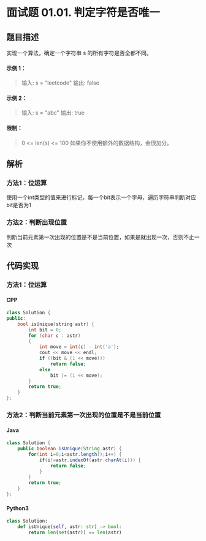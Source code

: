 # 面试题 01.01. 判定字符是否唯一

## 题目描述
实现一个算法，确定一个字符串 s 的所有字符是否全都不同。

#### 示例 1：
> 输入: s = "leetcode"
> 输出: false 

#### 示例 2：
> 输入: s = "abc"
> 输出: true

#### 限制：
> 0 <= len(s) <= 100
> 如果你不使用额外的数据结构，会很加分。


## 解析
### 方法1：位运算
使用一个int类型的值来进行标记，每一个bit表示一个字母，遍历字符串判断对应bit是否为1
### 方法2：判断出现位置
判断当前元素第一次出现的位置是不是当前位置，如果是就出现一次，否则不止一次

## 代码实现
### 方法1：位运算
#### CPP
```C++
class Solution {
public:
    bool isUnique(string astr) {
        int bit = 0;
        for (char c : astr)
        {
            int move = int(c) - int('a');
            cout << move << endl;
            if ((bit & (1 << move)))
                return false;
            else
                bit |= (1 << move);
        }
        return true;
    }
};
```
### 方法2：判断当前元素第一次出现的位置是不是当前位置
#### Java
```Java
class Solution {
    public boolean isUnique(String astr) {
        for(int i=0;i<astr.length();i++) {
			if(i!=astr.indexOf(astr.charAt(i))) {
				return false;
			}
		}
		return true;
    }
};
```
#### Python3
```python
class Solution:
    def isUnique(self, astr: str) -> bool:
        return len(set(astr)) == len(astr)
```